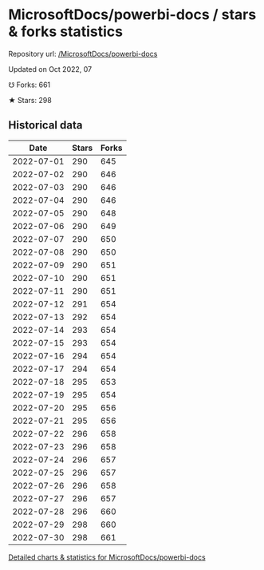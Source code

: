 # MicrosoftDocs/powerbi-docs / stars & forks statistics

Repository url: [/MicrosoftDocs/powerbi-docs](https://github.com/MicrosoftDocs/powerbi-docs)

Updated on Oct 2022, 07

☋ Forks: 661

★ Stars: 298

## Historical data
| Date | Stars | Forks |
|------|-------|-------|
| 2022-07-01 | 290 | 645 | 
| 2022-07-02 | 290 | 646 | 
| 2022-07-03 | 290 | 646 | 
| 2022-07-04 | 290 | 646 | 
| 2022-07-05 | 290 | 648 | 
| 2022-07-06 | 290 | 649 | 
| 2022-07-07 | 290 | 650 | 
| 2022-07-08 | 290 | 650 | 
| 2022-07-09 | 290 | 651 | 
| 2022-07-10 | 290 | 651 | 
| 2022-07-11 | 290 | 651 | 
| 2022-07-12 | 291 | 654 | 
| 2022-07-13 | 292 | 654 | 
| 2022-07-14 | 293 | 654 | 
| 2022-07-15 | 293 | 654 | 
| 2022-07-16 | 294 | 654 | 
| 2022-07-17 | 294 | 654 | 
| 2022-07-18 | 295 | 653 | 
| 2022-07-19 | 295 | 654 | 
| 2022-07-20 | 295 | 656 | 
| 2022-07-21 | 295 | 656 | 
| 2022-07-22 | 296 | 658 | 
| 2022-07-23 | 296 | 658 | 
| 2022-07-24 | 296 | 657 | 
| 2022-07-25 | 296 | 657 | 
| 2022-07-26 | 296 | 658 | 
| 2022-07-27 | 296 | 657 | 
| 2022-07-28 | 296 | 660 | 
| 2022-07-29 | 298 | 660 | 
| 2022-07-30 | 298 | 661 | 


[Detailed charts & statistics for MicrosoftDocs/powerbi-docs](https://reviewgithub.com/rep/MicrosoftDocs/powerbi-docs)
